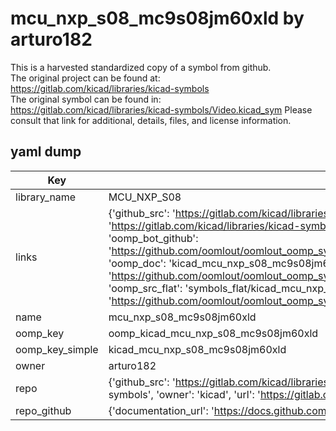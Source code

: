 # mcu_nxp_s08_mc9s08jm60xld by arturo182  
This is a harvested standardized copy of a symbol from github.  
The original project can be found at:  
https://gitlab.com/kicad/libraries/kicad-symbols  
The original symbol can be found in:
https://gitlab.com/kicad/libraries/kicad-symbols/Video.kicad_sym
Please consult that link for additional, details, files, and license information.  
## yaml dump  
| Key | Value |  
| --- | --- |  
| library_name | MCU_NXP_S08 |  
| links | {'github_src': 'https://gitlab.com/kicad/libraries/kicad-symbols/Video.kicad_sym', 'github_src_repo': 'https://gitlab.com/kicad/libraries/kicad-symbols', 'oomp_bot': 'kicad_mcu_nxp_s08_mc9s08jm60xld/working', 'oomp_bot_github': 'https://github.com/oomlout/oomlout_oomp_symbol_bot/tree/main/kicad_mcu_nxp_s08_mc9s08jm60xld/working', 'oomp_doc': 'kicad_mcu_nxp_s08_mc9s08jm60xld/working', 'oomp_doc_github': 'https://github.com/oomlout/oomlout_oomp_symbol_doc/tree/main/kicad_mcu_nxp_s08_mc9s08jm60xld/working', 'oomp_src_flat': 'symbols_flat/kicad_mcu_nxp_s08_mc9s08jm60xld/working', 'oomp_src_flat_github': 'https://github.com/oomlout/oomlout_oomp_symbol_src/tree/main/kicad_mcu_nxp_s08_mc9s08jm60xld/working'} |  
| name | mcu_nxp_s08_mc9s08jm60xld |  
| oomp_key | oomp_kicad_mcu_nxp_s08_mc9s08jm60xld |  
| oomp_key_simple | kicad_mcu_nxp_s08_mc9s08jm60xld |  
| owner | arturo182 |  
| repo | {'github_src': 'https://gitlab.com/kicad/libraries/kicad-symbols/Video.kicad_sym', 'name': 'libraries/kicad-symbols', 'owner': 'kicad', 'url': 'https://gitlab.com/kicad/libraries/kicad-symbols'} |  
| repo_github | {'documentation_url': 'https://docs.github.com/rest/repos/repos#get-a-repository', 'message': 'Not Found'} |  

